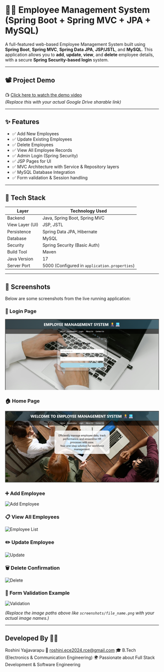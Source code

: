 # 👩‍💼 Employee Management System (Spring Boot + Spring MVC + JPA + MySQL)

A full-featured web-based Employee Management System built using **Spring Boot**, **Spring MVC**, **Spring Data JPA**, **JSP/JSTL**, and **MySQL**. This application allows you to **add**, **update**, **view**, and **delete** employee details, with a secure **Spring Security-based login** system.

---

## 📽️ Project Demo

📺 [Click here to watch the demo video](https://drive.google.com/your-video-link-here)  
*(Replace this with your actual Google Drive sharable link)*

---

## ✨ Features

- ✅ Add New Employees
- ✅ Update Existing Employees
- ✅ Delete Employees
- ✅ View All Employee Records
- ✅ Admin Login (Spring Security)
- ✅ JSP Pages for UI
- ✅ MVC Architecture with Service & Repository layers
- ✅ MySQL Database Integration
- ✅ Form validation & Session handling

---

## 🔧 Tech Stack

| Layer              | Technology Used                   |
|--------------------|------------------------------------|
| Backend            | Java, Spring Boot, Spring MVC     |
| View Layer (UI)    | JSP, JSTL                         |
| Persistence        | Spring Data JPA, Hibernate         |
| Database           | MySQL                             |
| Security           | Spring Security (Basic Auth)      |
| Build Tool         | Maven                             |
| Java Version       | 17                                 |
| Server Port        | 5000 (Configured in `application.properties`) |

---

## 📸 Screenshots

Below are some screenshots from the live running application:

### 🔐 Login Page
![Login](screenshots/login.png)

### 🏠 Home Page
![Home](screenshots/home.png)

### ➕ Add Employee
![Add Employee](screenshots/add_employee.png)

### 📋 View All Employees
![Employee List](screenshots/view_employees.png)

### ✏️ Update Employee
![Update](screenshots/update_employee.png)

### 🗑️ Delete Confirmation
![Delete](screenshots/delete_confirmation.png)

### 🧾 Form Validation Example
![Validation](screenshots/validation.png)

<!-- Add more if you want -->
*(Replace the image paths above like `screenshots/file_name.png` with your actual image names.)*

---

##  Developed By 👩‍💻
Roshini Yajjavarapu
📧 roshini.ece2024.rce@gmail.com
🎓 B.Tech (Electronics & Communication Engineering)
🌍 Passionate about Full Stack Development & Software Engineering
